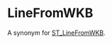 # LineFromWKB

A synonym for [ST_LineFromWKB](/sql-statements-structure/geographic-geometric-features/wkb/st_linefromwkb).